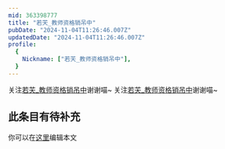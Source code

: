 ```yaml
---
mid: 363398777
title: "若芖_教师资格销吊中"
pubDate: "2024-11-04T11:26:46.007Z"
updatedDate: "2024-11-04T11:26:46.007Z"
profile:
  {
    Nickname: ["若芖_教师资格销吊中"],
  }
---
```


关注[若芖_教师资格销吊中](https://space.bilibili.com/363398777)谢谢喵~ 关注[若芖_教师资格销吊中](https://space.bilibili.com/363398777)谢谢喵~

## 此条目有待补充
你可以在[这里](https://github.com/Yuhanawa/VTuber.ICU-Content/edit/master/v/若芖_教师资格销吊中/index.md)编辑本文
